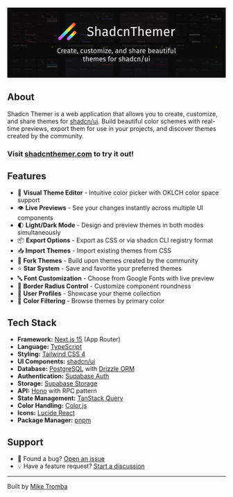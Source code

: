 <p align="center">
  <a href="https://shadcnthemer.com?utm_source=github">
    <img src="./public/GH Banner 1.png" alt="ShadcnThemer.com - Create, customize, and share beautiful themes for shadcn/ui" />
  </a>
</p>

## About

Shadcn Themer is a web application that allows you to create, customize, and share themes for [shadcn/ui](https://ui.shadcn.com/). Build beautiful color schemes with real-time previews, export them for use in your projects, and discover themes created by the community.

### Visit [shadcnthemer.com](https://shadcnthemer.com?utm_source=github) to try it out!

## Features

- 🎨 **Visual Theme Editor** - Intuitive color picker with OKLCH color space support
- 👁️ **Live Previews** - See your changes instantly across multiple UI components
- 🌓 **Light/Dark Mode** - Design and preview themes in both modes simultaneously
- 📦 **Export Options** - Export as CSS or via shadcn CLI registry format
- 📥 **Import Themes** - Import existing themes from CSS
- 🔀 **Fork Themes** - Build upon themes created by the community
- ⭐ **Star System** - Save and favorite your preferred themes
- 🔤 **Font Customization** - Choose from Google Fonts with live preview
- 📐 **Border Radius Control** - Customize component roundness
- 👤 **User Profiles** - Showcase your theme collection
- 🎯 **Color Filtering** - Browse themes by primary color

## Tech Stack

- **Framework:** [Next.js 15](https://nextjs.org/) (App Router)
- **Language:** [TypeScript](https://www.typescriptlang.org/)
- **Styling:** [Tailwind CSS 4](https://tailwindcss.com/)
- **UI Components:** [shadcn/ui](https://ui.shadcn.com/)
- **Database:** [PostgreSQL](https://www.postgresql.org/) with [Drizzle ORM](https://orm.drizzle.team/)
- **Authentication:** [Supabase Auth](https://supabase.com/auth)
- **Storage:** [Supabase Storage](https://supabase.com/storage)
- **API:** [Hono](https://hono.dev/) with RPC pattern
- **State Management:** [TanStack Query](https://tanstack.com/query)
- **Color Handling:** [Color.js](https://colorjs.io/)
- **Icons:** [Lucide React](https://lucide.dev/)
- **Package Manager:** [pnpm](https://pnpm.io/)

## Support

- 🐛 Found a bug? [Open an issue](https://github.com/miketromba/shadcn-themer/issues)
- 💡 Have a feature request? [Start a discussion](https://github.com/miketromba/shadcn-themer/discussions)

---

Built by [Mike Tromba](https://mike.gg?utm_source=github)

